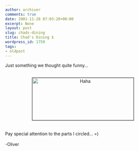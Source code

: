 ```yaml
---
author: archiver
comments: true
date: 2001-11-28 07:03:20+00:00
excerpt: None
layout: post
slug: chads-dining
title: Chad's Dining $
wordpress_id: 1759
tags:
- oldpost
---
```


Just something we thought quite funny...<br /><br /><center><img src=http://www.oliverweb.com/newsimages/chaddining.jpg alt="Haha" width=329 height=137 border=1></center><br /><br />Pay special attention to the parts I circled... =)<br /><br />-Oliver